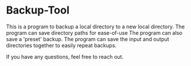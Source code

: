 # Backup-Tool
This is a program to backup a local directory to a new local directory. The program can save directory paths for ease-of-use
The program can also save a 'preset' backup. The program can save the input and output directories together to easily repeat backups.

If you have any questions, feel free to reach out.
